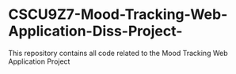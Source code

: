 # CSCU9Z7-Mood-Tracking-Web-Application-Diss-Project-

This repository contains all code related to the Mood Tracking Web Application Project
